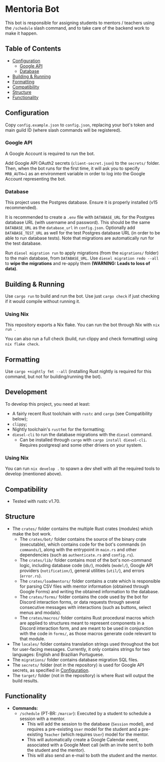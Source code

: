 # Mentoria Bot

This bot is responsible for assigning students to mentors / teachers using the `/schedule` slash command, and to take care of the backend work to make it happen.

## Table of Contents

- [Configuration](#configuration)
    - [Google API](#google-api)
    - [Database](#database)
- [Building & Running](#building--running)
- [Formatting](#formatting)
- [Compatibility](#compatibility)
- [Structure](#structure)
- [Functionality](#functionality)

## Configuration

Copy `config.example.json` to `config.json`, replacing your bot's token and main guild ID
(where slash commands will be registered).

### Google API

A Google Account is required to run the bot.

Add Google API OAuth2 secrets (`client-secret.json`) to the `secrets/` folder. Then, when the bot runs for the
first time, it will ask you to specify `MRB_AUTH=1` as an environment variable in order to log into
the Google Account representing the bot.

### Database

This project uses the Postgres database. Ensure it is properly installed (v15 recommended).

It is recommended to create a `.env` file with `DATABASE_URL` for the Postgres database URL (with username and password).
This should be the same `DATABASE_URL` as the `database_url` in `config.json`.
Optionally add `DATABASE_TEST_URL` as well for the test Postgres database URL (in order to be able to run database tests).
Note that migrations are automatically run for the test database.

Run `diesel migration run` to apply migrations (from the `migrations/` folder) to the main database, from `DATABASE_URL`.
Use `diesel migration redo --all` to **wipe the migrations** and re-apply them **(WARNING: Leads to loss of data)**.

## Building & Running

Use `cargo run` to build and run the bot. Use just `cargo check` if just checking if it would compile without running it.

### Using Nix

This repository exports a Nix flake. You can run the bot through Nix with `nix run .`

You can also run a full check (build, run clippy and check formatting) using `nix flake check`.

## Formatting

Use `cargo +nightly fmt --all` (installing Rust nightly is required for this command, but not for building/running the bot).

## Development

To develop this project, you need at least:
- A fairly recent Rust toolchain with `rustc` and `cargo` (see Compatibility below);
- `clippy`;
- Nightly toolchain's `rustfmt` for the formatting;
- `diesel-cli` to run the database migrations with the `diesel` command.
    - Can be installed through `cargo` with `cargo install diesel-cli`. Requires postgresql and some other drivers on your system.

### Using Nix

You can run `nix develop .` to spawn a dev shell with all the required tools to develop (mentioned above).

## Compatibility

- Tested with rustc v1.70.

## Structure

- The `crates/` folder contains the multiple Rust crates (modules) which make the bot work.
    - The `crates/bot/` folder contains the source of the binary crate (executable), which contains code for the bot's commands (in `commands/`), along with the entrypoint in `main.rs` and other dependencies (such as `authenticate.rs` and `config.rs`).
    - The `crates/lib/` folder contains most of the bot's non-command logic, including database code (`db/`), models (`model/`), Google API providers (`notification/`), general utilities (`util/`), and errors (`error.rs`).
    - The `crates/loadmentors/` folder contains a crate which is responsible for parsing CSV files with mentor information (obtained through Google Forms) and writing the obtained information to the database.
    - The `crates/forms/` folder contains the code used by the bot for Discord interaction forms, or data requests through several consecutive messages with interactions (such as buttons, select menus and modals).
    - The `crates/macros/` folder contains Rust procedural macros which are applied to structures meant to represent components in a Discord interaction form, and are meant to be used in conjunction with the code in `forms/`, as those macros generate code relevant to that module.
- The `locales/` folder contains translation strings used throughout the bot for user-facing messages. Currently, it only contains strings for two languages: English and Brazilian Portuguese.
- The `migrations/` folder contains database migration SQL files.
- The `secrets/` folder (not in the repository) is used for Google API secrets, as specified in [Configuration](#configuration).
- The `target/` folder (not in the repository) is where Rust will output the build results.

## Functionality

- **Commands:**
    - `/schedule` (PT-BR: `/marcar`): Executed by a student to schedule a session with a mentor.
        - This will add the session to the database (`Session` model), and requires a pre-existing `User` model
        for the student and a pre-existing `Teacher` (which requires `User`) model for the mentor.
        - This will automatically create a Google Calendar event, associated with a Google Meet call
        (with an invite sent to both the student and the mentor).
        - This will also send an e-mail to both the student and the mentor.

